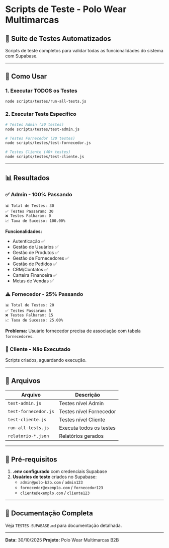 # Scripts de Teste - Polo Wear Multimarcas

## 🧪 Suite de Testes Automatizados

Scripts de teste completos para validar todas as funcionalidades do sistema com Supabase.

---

## 🚀 Como Usar

### 1. Executar TODOS os Testes

```bash
node scripts/testes/run-all-tests.js
```

### 2. Executar Teste Específico

```bash
# Testes Admin (30 testes)
node scripts/testes/test-admin.js

# Testes Fornecedor (20 testes)
node scripts/testes/test-fornecedor.js

# Testes Cliente (40+ testes)
node scripts/testes/test-cliente.js
```

---

## 📊 Resultados

### ✅ Admin - 100% Passando

```
📊 Total de Testes: 30
✅ Testes Passaram: 30
❌ Testes Falharam: 0
📈 Taxa de Sucesso: 100.00%
```

**Funcionalidades:**
- Autenticação ✅
- Gestão de Usuários ✅
- Gestão de Produtos ✅
- Gestão de Fornecedores ✅
- Gestão de Pedidos ✅
- CRM/Contatos ✅
- Carteira Financeira ✅
- Metas de Vendas ✅

### ⚠️ Fornecedor - 25% Passando

```
📊 Total de Testes: 20
✅ Testes Passaram: 5
❌ Testes Falharam: 15
📈 Taxa de Sucesso: 25.00%
```

**Problema:** Usuário fornecedor precisa de associação com tabela `fornecedores`.

### 📝 Cliente - Não Executado

Scripts criados, aguardando execução.

---

## 📁 Arquivos

| Arquivo | Descrição |
|---------|-----------|
| `test-admin.js` | Testes nível Admin |
| `test-fornecedor.js` | Testes nível Fornecedor |
| `test-cliente.js` | Testes nível Cliente |
| `run-all-tests.js` | Executa todos os testes |
| `relatorio-*.json` | Relatórios gerados |

---

## 🔧 Pré-requisitos

1. **.env configurado** com credenciais Supabase
2. **Usuários de teste** criados no Supabase:
   - `admin@polo-b2b.com` / `admin123`
   - `fornecedor@exemplo.com` / `fornecedor123`
   - `cliente@exemplo.com` / `cliente123`

---

## 📖 Documentação Completa

Veja `TESTES-SUPABASE.md` para documentação detalhada.

---

**Data:** 30/10/2025
**Projeto:** Polo Wear Multimarcas B2B
